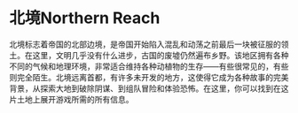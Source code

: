 # 北境Northern Reach

北境标志着帝国的北部边境，是帝国开始陷入混乱和动荡之前最后一块被征服的领土。在这里，文明几乎没有什么进步，古国的废墟仍然遍布乡野。该地区拥有各种不同的气候和地理环境，非常适合维持各种动植物的生存——有些很常见的，有些则完全陌生。北境远离首都，有许多未开发的地方，这使得它成为各种故事的完美背景，从探索大地到破除阴谋、到组队冒险和体验恐怖。在这里，你可以找到在这片土地上展开游戏所需的所有信息。
